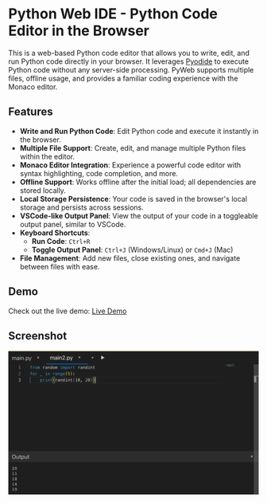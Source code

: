 # Python Web IDE - Python Code Editor in the Browser

This is a web-based Python code editor that allows you to write, edit, and run Python code directly in your browser. It leverages [Pyodide](https://pyodide.org/) to execute Python code without any server-side processing. PyWeb supports multiple files, offline usage, and provides a familiar coding experience with the Monaco editor.

## Features

- **Write and Run Python Code**: Edit Python code and execute it instantly in the browser.
- **Multiple File Support**: Create, edit, and manage multiple Python files within the editor.
- **Monaco Editor Integration**: Experience a powerful code editor with syntax highlighting, code completion, and more.
- **Offline Support**: Works offline after the initial load; all dependencies are stored locally.
- **Local Storage Persistence**: Your code is saved in the browser's local storage and persists across sessions.
- **VSCode-like Output Panel**: View the output of your code in a toggleable output panel, similar to VSCode.
- **Keyboard Shortcuts**:
  - **Run Code**: `Ctrl+R`
  - **Toggle Output Panel**: `Ctrl+J` (Windows/Linux) or `Cmd+J` (Mac)
- **File Management**: Add new files, close existing ones, and navigate between files with ease.

## Demo

Check out the live demo: [Live Demo](https://karumali.github.io/python-web-ide)

## Screenshot

![Alt text](/screenshots/1.png)
